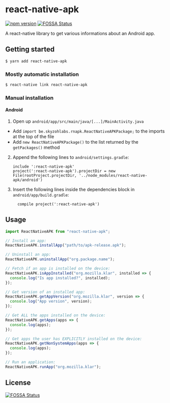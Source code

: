 # react-native-apk

[![npm version](https://badge.fury.io/js/react-native-apk.svg)](https://badge.fury.io/js/react-native-apk)
[![FOSSA Status](https://app.fossa.io/api/projects/git%2Bgithub.com%2FSkyzohKey%2Freact-native-apk.svg?type=shield)](https://app.fossa.io/projects/git%2Bgithub.com%2FSkyzohKey%2Freact-native-apk?ref=badge_shield)

A react-native library to get various informations about an Android app.

## Getting started

```sh
$ yarn add react-native-apk
```

### Mostly automatic installation

```sh
$ react-native link react-native-apk
```

### Manual installation

#### Android

1. Open up `android/app/src/main/java/[...]/MainActivity.java`

* Add `import be.skyzohlabs.rnapk.ReactNativeAPKPackage;` to the imports at the top of the file
* Add `new ReactNativeAPKPackage()` to the list returned by the `getPackages()` method

2. Append the following lines to `android/settings.gradle`:
   ```
   include ':react-native-apk'
   project(':react-native-apk').projectDir = new File(rootProject.projectDir, '../node_modules/react-native-apk/android')
   ```
3. Insert the following lines inside the dependencies block in `android/app/build.gradle`:
   ```
     compile project(':react-native-apk')
   ```

## Usage

```javascript
import ReactNativeAPK from "react-native-apk";

// Install an app:
ReactNativeAPK.installApp("path/to/apk-release.apk");

// Uninstall an app:
ReactNativeAPK.uninstallApp("org.package.name");

// Fetch if an app is installed on the device:
ReactNativeAPK.isAppInstalled("org.mozilla.klar", installed => {
  console.log("Is app installed?", installed);
});

// Get version of an installed app:
ReactNativeAPK.getAppVersion("org.mozilla.klar", version => {
  console.log("App version", version);
});

// Get ALL the apps installed on the device:
ReactNativeAPK.getApps(apps => {
  console.log(apps);
});

// Get apps the user has EXPLICITLY installed on the device:
ReactNativeAPK.getNonSystemApps(apps => {
  console.log(apps);
});

// Run an application:
ReactNativeAPK.runApp("org.mozilla.klar");
```


## License
[![FOSSA Status](https://app.fossa.io/api/projects/git%2Bgithub.com%2FSkyzohKey%2Freact-native-apk.svg?type=large)](https://app.fossa.io/projects/git%2Bgithub.com%2FSkyzohKey%2Freact-native-apk?ref=badge_large)